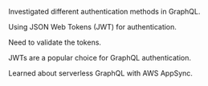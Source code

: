 Investigated different authentication methods in GraphQL.

Using JSON Web Tokens (JWT) for authentication.

Need to validate the tokens.

JWTs are a popular choice for GraphQL authentication.

Learned about serverless GraphQL with AWS AppSync.